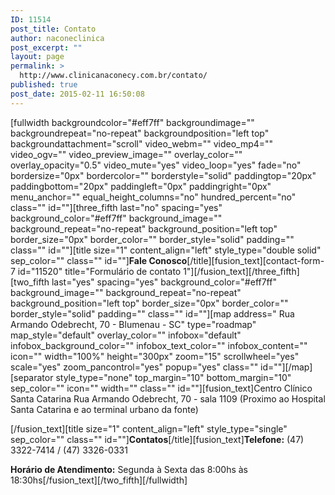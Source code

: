 ```yaml
---
ID: 11514
post_title: Contato
author: naconeclinica
post_excerpt: ""
layout: page
permalink: >
  http://www.clinicanaconecy.com.br/contato/
published: true
post_date: 2015-02-11 16:50:08
---
```

[fullwidth backgroundcolor="#eff7ff" backgroundimage="" backgroundrepeat="no-repeat" backgroundposition="left top" backgroundattachment="scroll" video_webm="" video_mp4="" video_ogv="" video_preview_image="" overlay_color="" overlay_opacity="0.5" video_mute="yes" video_loop="yes" fade="no" bordersize="0px" bordercolor="" borderstyle="solid" paddingtop="20px" paddingbottom="20px" paddingleft="0px" paddingright="0px" menu_anchor="" equal_height_columns="no" hundred_percent="no" class="" id=""][three_fifth last="no" spacing="yes" background_color="#eff7ff" background_image="" background_repeat="no-repeat" background_position="left top" border_size="0px" border_color="" border_style="solid" padding="" class="" id=""][title size="1" content_align="left" style_type="double solid" sep_color="" class="" id=""]<strong>Fale Conosco</strong>[/title][fusion_text][contact-form-7 id="11520" title="Formulário de contato 1"][/fusion_text][/three_fifth][two_fifth last="yes" spacing="yes" background_color="#eff7ff" background_image="" background_repeat="no-repeat" background_position="left top" border_size="0px" border_color="" border_style="solid" padding="" class="" id=""][map address=" Rua Armando Odebrecht, 70 - Blumenau - SC" type="roadmap" map_style="default" overlay_color="" infobox="default" infobox_background_color="" infobox_text_color="" infobox_content="" icon="" width="100%" height="300px" zoom="15" scrollwheel="yes" scale="yes" zoom_pancontrol="yes" popup="yes" class="" id=""][/map][separator style_type="none" top_margin="10" bottom_margin="10" sep_color="" icon="" width="" class="" id=""][fusion_text]Centro Clínico Santa Catarina Rua Armando Odebrecht, 70 - sala 1109 (Proximo ao Hospital Santa Catarina e ao terminal urbano da fonte)

[/fusion_text][title size="1" content_align="left" style_type="single" sep_color="" class="" id=""]<strong>Contatos</strong>[/title][fusion_text]<strong>Telefone:</strong> (47) 3322-7414 / (47) 3326-0331

<strong>Horário de Atendimento:</strong> Segunda à Sexta das 8:00hs às 18:30hs[/fusion_text][/two_fifth][/fullwidth]